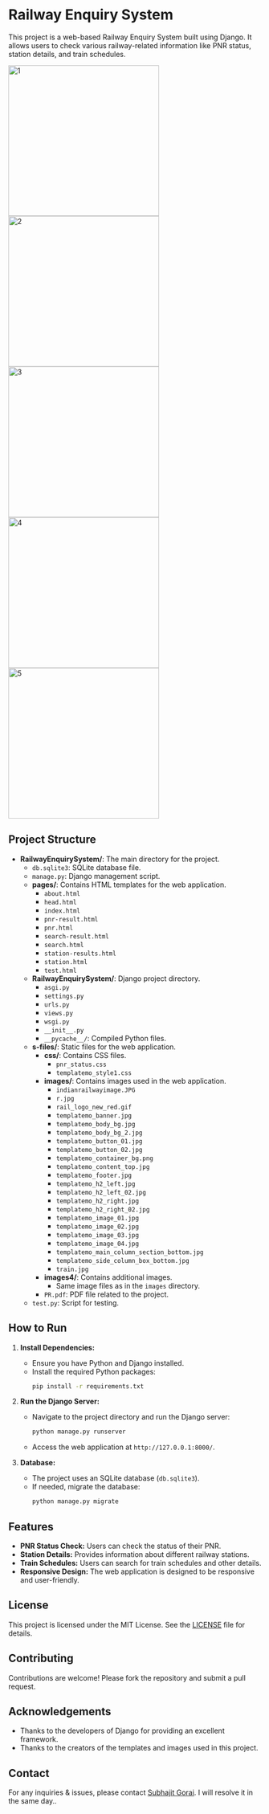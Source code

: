 # Railway Enquiry System

This project is a web-based Railway Enquiry System built using Django. It allows users to check various railway-related information like PNR status, station details, and train schedules.

<img width="300" alt="1" src="https://github.com/user-attachments/assets/ed64dde5-82d4-4f7c-8c60-ee4b8c95063e">
<img width="300" alt="2" src="https://github.com/user-attachments/assets/4cabab81-927a-4630-90c1-b44a6f4b4b5c">
<img width="300" alt="3" src="https://github.com/user-attachments/assets/600f059a-24ae-4773-8767-bcff70d3ad04">
<img width="300" alt="4" src="https://github.com/user-attachments/assets/bc7806f1-b67f-4e2f-83d1-578866752997">
<img width="300" alt="5" src="https://github.com/user-attachments/assets/fd9e6bef-cb68-4208-98f8-11cb3a8b44c9">

## Project Structure

- **RailwayEnquirySystem/**: The main directory for the project.
  - `db.sqlite3`: SQLite database file.
  - `manage.py`: Django management script.
  - **pages/**: Contains HTML templates for the web application.
    - `about.html`
    - `head.html`
    - `index.html`
    - `pnr-result.html`
    - `pnr.html`
    - `search-result.html`
    - `search.html`
    - `station-results.html`
    - `station.html`
    - `test.html`
  - **RailwayEnquirySystem/**: Django project directory.
    - `asgi.py`
    - `settings.py`
    - `urls.py`
    - `views.py`
    - `wsgi.py`
    - `__init__.py`
    - `__pycache__/`: Compiled Python files.
  - **s-files/**: Static files for the web application.
    - **css/**: Contains CSS files.
      - `pnr_status.css`
      - `templatemo_style1.css`
    - **images/**: Contains images used in the web application.
      - `indianrailwayimage.JPG`
      - `r.jpg`
      - `rail_logo_new_red.gif`
      - `templatemo_banner.jpg`
      - `templatemo_body_bg.jpg`
      - `templatemo_body_bg_2.jpg`
      - `templatemo_button_01.jpg`
      - `templatemo_button_02.jpg`
      - `templatemo_container_bg.png`
      - `templatemo_content_top.jpg`
      - `templatemo_footer.jpg`
      - `templatemo_h2_left.jpg`
      - `templatemo_h2_left_02.jpg`
      - `templatemo_h2_right.jpg`
      - `templatemo_h2_right_02.jpg`
      - `templatemo_image_01.jpg`
      - `templatemo_image_02.jpg`
      - `templatemo_image_03.jpg`
      - `templatemo_image_04.jpg`
      - `templatemo_main_column_section_bottom.jpg`
      - `templatemo_side_column_box_bottom.jpg`
      - `train.jpg`
    - **images4/**: Contains additional images.
      - Same image files as in the `images` directory.
    - `PR.pdf`: PDF file related to the project.
  - `test.py`: Script for testing.

## How to Run

1. **Install Dependencies:**
   - Ensure you have Python and Django installed.
   - Install the required Python packages:
     ```bash
     pip install -r requirements.txt
     ```

2. **Run the Django Server:**
   - Navigate to the project directory and run the Django server:
     ```bash
     python manage.py runserver
     ```
   - Access the web application at `http://127.0.0.1:8000/`.

3. **Database:**
   - The project uses an SQLite database (`db.sqlite3`).
   - If needed, migrate the database:
     ```bash
     python manage.py migrate
     ```

## Features

- **PNR Status Check:** Users can check the status of their PNR.
- **Station Details:** Provides information about different railway stations.
- **Train Schedules:** Users can search for train schedules and other details.
- **Responsive Design:** The web application is designed to be responsive and user-friendly.

## License

This project is licensed under the MIT License. See the [LICENSE](LICENSE) file for details.

## Contributing

Contributions are welcome! Please fork the repository and submit a pull request.

## Acknowledgements

- Thanks to the developers of Django for providing an excellent framework.
- Thanks to the creators of the templates and images used in this project.

## Contact

For any inquiries & issues, please contact [Subhajit Gorai](mailto:sg_outlp@outlook.com). I will resolve it in the same day..
